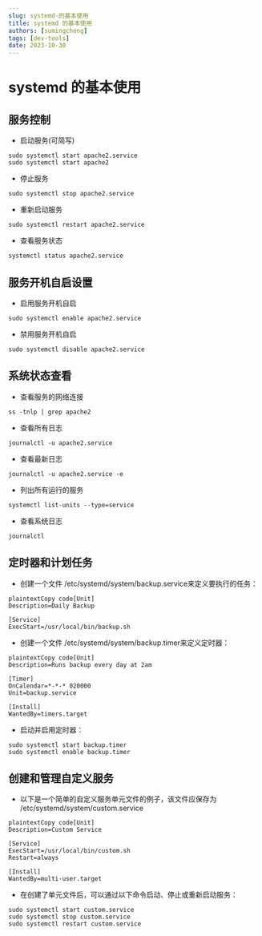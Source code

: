 ```yaml
---
slug: systemd-的基本使用
title: systemd 的基本使用
authors: [sumingcheng]
tags: [dev-tools]
date: 2023-10-30
---
```


# systemd 的基本使用



 

## 服务控制  

* 启动服务(可简写)

```
sudo systemctl start apache2.service
sudo systemctl start apache2
```

* 停止服务

```
sudo systemctl stop apache2.service
```

* 重新启动服务

```
sudo systemctl restart apache2.service
```

* 查看服务状态

```
systemctl status apache2.service
```
## 服务开机自启设置  

* 启用服务开机自启

```
sudo systemctl enable apache2.service
```

* 禁用服务开机自启

```
sudo systemctl disable apache2.service
```
## 系统状态查看  

* 查看服务的网络连接

```
ss -tnlp | grep apache2
```

* 查看所有日志

```
journalctl -u apache2.service
```

* 查看最新日志

```
journalctl -u apache2.service -e
```

* 列出所有运行的服务

```
systemctl list-units --type=service
```

* 查看系统日志

```
journalctl
```
## 定时器和计划任务  

* 创建一个文件 /etc/systemd/system/backup.service来定义要执行的任务：

```
plaintextCopy code[Unit]
Description=Daily Backup

[Service]
ExecStart=/usr/local/bin/backup.sh
```

* 创建一个文件 /etc/systemd/system/backup.timer来定义定时器：

```
plaintextCopy code[Unit]
Description=Runs backup every day at 2am

[Timer]
OnCalendar=*-*-* 020000
Unit=backup.service

[Install]
WantedBy=timers.target
```

* 启动并启用定时器：

```
sudo systemctl start backup.timer
sudo systemctl enable backup.timer
```
## 创建和管理自定义服务  

* 以下是一个简单的自定义服务单元文件的例子，该文件应保存为 /etc/systemd/system/custom.service

```
plaintextCopy code[Unit]
Description=Custom Service

[Service]
ExecStart=/usr/local/bin/custom.sh
Restart=always

[Install]
WantedBy=multi-user.target
```

* 在创建了单元文件后，可以通过以下命令启动、停止或重新启动服务：

```
sudo systemctl start custom.service
sudo systemctl stop custom.service
sudo systemctl restart custom.service
```